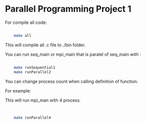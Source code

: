 # Parallel Programming Project 1


For compile all code:

```bash

    make all

```

This will compile all .c file to ./bin folder.

You can run seq_main or mpi_main that is paralel of seq_main with :
```bash

    make runSequential1
    make runParallel2


```

You can change process count when calling definition of function.

For example:

This will run mpi_man with 4 process.

```bash


    make runParallel4


```